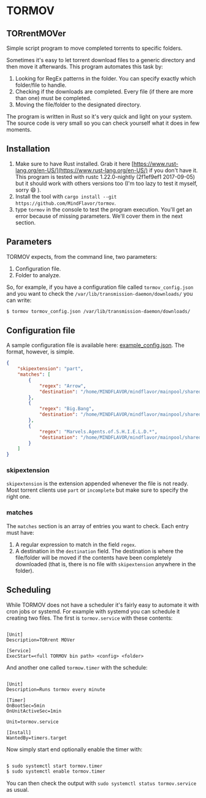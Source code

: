 # TORMOV

## TORrentMOVer

Simple script program to move completed torrents to specific folders.

Sometimes it's easy to let torrent download files to a generic directory and then move it afterwards. This program automates this task by:

1. Looking for RegEx patterns in the folder. You can specify exactly which folder/file to handle.
1. Checking if the downloads are completed. Every file (if there are more than one) must be completed.
1. Moving the file/folder to the designated directory.

The program is written in Rust so it's very quick and light on your system. The source code is very small so you can check yourself what it does in few moments.

## Installation

1. Make sure to have Rust installed. Grab it here [https://www.rust-lang.org/en-US/](https://www.rust-lang.org/en-US/) if you don't have it. This program is tested with rustc 1.22.0-nightly (2f1ef9ef1 2017-09-05) but it should work with others versions too (I'm too lazy to test it myself, sorry :smile: ).
1. Install the tool with ```cargo install --git https://github.com/MindFlavor/tormov```.
1. type ```tormov``` in the console to test the program execution. You'll get an error because of missing parameters. We'll cover them in the next section.

## Parameters

TORMOV expects, from the command line, two parameters:

1. Configuration file.
1. Folder to analyze.

So, for example, if you have a configuration file called ```tormov_config.json``` and you want to check the ```/var/lib/transmission-daemon/downloads/``` you can write:

```bash
$ tormov tormov_config.json /var/lib/transmission-daemon/downloads/
```

## Configuration file

A sample configuration file is available here: [example_config.json](https://github.com/MindFlavor/tormov/blob/master/example_config.json). The format, however, is simple.

```json
{
    "skipextension": "part",
    "matches": [
        {
            "regex": "Arrow",
            "destination": "/home/MINDFLAVOR/mindflavor/mainpool/shared/shows/Arrow"
        },
        {
            "regex": "Big.Bang",
            "destination": "/home/MINDFLAVOR/mindflavor/mainpool/shared/shows/The.big.bang.theory"
        },
        {
            "regex": "Marvels.Agents.of.S.H.I.E.L.D.*",
            "destination": "/home/MINDFLAVOR/mindflavor/mainpool/shared/shows/agents_of_the_shield"
        }
    ]
}
```

### skipextension

```skipextension``` is the extension appended whenever the file is not ready. Most torrent clients use ```part``` or ```incomplete``` but make sure to specify the right one.

### matches

The ```matches``` section is an array of entries you want to check. Each entry must have:

1. A regular expression to match in the field ```regex```.
1. A destination in the ```destination``` field. The destination is where the file/folder will be moved if the contents have been completely downloaded (that is, there is no file with ```skipextension``` anywhere in the folder).

## Scheduling

While TORMOV does not have a scheduler it's fairly easy to automate it with cron jobs or systemd. For example with systemd you can schedule it creating two files. The first is ```tormov.service``` with these contents:

```

[Unit]
Description=TORrent MOVer

[Service]
ExecStart=<full TORMOV bin path> <config> <folder>

```

And another one called ```tormow.timer``` with the schedule:

```

[Unit]
Description=Runs tormov every minute

[Timer]
OnBootSec=5min
OnUnitActiveSec=1min

Unit=tormov.service

[Install]
WantedBy=timers.target

```

Now simply start end optionally enable the timer with:

```bash

$ sudo systemctl start tormov.timer
$ sudo systemctl enable tormov.timer

```

You can then check the output with ```sudo systemctl status tormov.service``` as usual.

